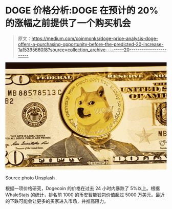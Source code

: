 # DOGE 价格分析:DOGE 在预计的 20%的涨幅之前提供了一个购买机会

> 原文：<https://medium.com/coinmonks/doge-price-analysis-doge-offers-a-purchasing-opportunity-before-the-predicted-20-increase-1af5395660f8?source=collection_archive---------20----------------------->

![](img/7daccc73873bc50d01f13ad4b41da614.png)

Source photo Unsplash

根据一项价格研究，Dogecoin 的价格在过去 24 小时内暴跌了 5%以上。根据 WhaleStats 的统计，排名前 1000 的币安智能钱包价值超过 5000 万美元。最近的下跌可能会让更多的买家进入市场，并推高阻力。